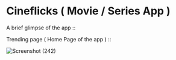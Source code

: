 # Cineflicks ( Movie / Series App )

A brief glimpse of the app ::

Trending page ( Home Page of the app ) ::

![Screenshot (242)](https://github.com/Rahul-500/Cineflicks/assets/94467838/c44397b3-c592-4389-bac0-1a427143eb7b)
